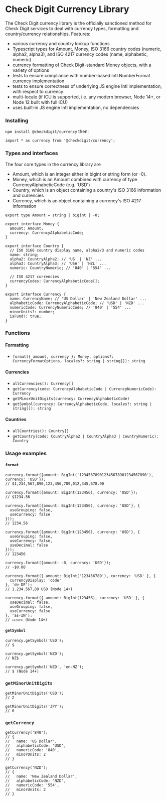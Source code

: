 # Check Digit Currency Library

The Check Digit currency library is the officially sanctioned method for Check Digit services to deal with currency types, formatting and country/currency relationships.  Features:
* various currency and country lookup functions
* Typescript types for Amount, Money, ISO 3166 country codes (numeric, alpha2, alpha3), and ISO 4217 currency codes (name, alphabetic, numeric)
* currency formatting of Check Digit-standard Money objects, with a variety of options
* tests to ensure compliance with number-based Intl.NumberFormat currency implementation
* tests to ensure correctness of underlying JS engine Intl implementation, with respect to currency
* multi-locale (if ICU is supported, i.e. any modern browser, Node 14+, or Node 12 built with full ICU)
* uses built-in JS engine Intl implementation, no dependencies

### Installing

`npm install @checkdigit/currency` then:
```
import * as currency from '@checkdigit/currency';
```

### Types and interfaces

The four core types in the currency library are
* Amount, which is an integer either in bigint or string form (or -0).
* Money, which is an Amount combined with currency of type CurrencyAlphabeticCode (e.g. 'USD')
* Country, which is an object containing a country's ISO 3166 information and currencies
* Currency, which is an object containing a currency's ISO 4217 information

```
export type Amount = string | bigint | -0;

export interface Money {
  amount: Amount;
  currency: CurrencyAlphabeticCode;
}

export interface Country {
  // ISO 3166 country display name, alpha2/3 and numeric codes
  name: string;
  alpha2: CountryAlpha2; // 'US' | 'NZ' ...
  alpha3: CountryAlpha3; // 'USA' | 'NZL' ...
  numeric: CountryNumeric; // '840' | '554' ...

  // ISO 4217 currencies
  currencyCodes: CurrencyAlphabeticCode[];
}

export interface Currency {
  name: CurrencyName; // 'US Dollar' | 'New Zealand Dollar' ...
  alphabeticCode: CurrencyAlphabeticCode; // 'USD' | 'NZD' ...
  numericCode: CurrencyNumericCode; // '840' | '554' ...
  minorUnits?: number;
  isFund?: true;
}
```

### Functions

#### Formatting
* `format({ amount, currency }: Money, options?: CurrencyFormatOptions, locales?: string | string[]): string`
#### Currencies
* `allCurrencies(): Currency[]`
* `getCurrency(code: CurrencyAlphabeticCode | CurrencyNumericCode): Currency`
* `getMinorUnitDigits(currency: CurrencyAlphabeticCode)`
* `getSymbol(currency: CurrencyAlphabeticCode, locales?: string | string[]): string`
#### Countries
* `allCountries(): Country[]`
* `getCountry(code: CountryAlpha2 | CountryAlpha3 | CountryNumeric): Country`

### Usage examples

#### `format`
```
currency.format({amount: BigInt('123456789012345678901234567890'), currency: 'USD'});
// $1,234,567,890,123,456,789,012,345,678.90

currency.format({amount: BigInt(123456), currency: 'USD'});
// $1234.56

currency.format({amount: BigInt(123456), currency: 'USD'}, {
  useGrouping: false,
  useCurrency: false
}));
// 1234.56

currency.format({amount: BigInt(123456), currency: 'USD'}, {
  useGrouping: false,
  useCurrency: false,
  useDecimal: false
}));
// 123456

currency.format({amount: -0, currency: 'USD'});
// -$0.00

currency.format({ amount: BigInt('123456789'), currency: 'USD' }, {
  currencyDisplay: 'code'
}, 'de-DE');
// 1.234.567,89 USD (Node 14+)

currency.format({ amount: BigInt(123456), currency: 'USD' }, {
  useDecimal: false,
  useGrouping: false,
  useCurrency: false
}, 'as-IN');
// ১২৩৪৫৬ (Node 14+)
```

#### `getSymbol`
```
currency.getSymbol('USD');
// $

currency.getSymbol('NZD');
// NZ$

currency.getSymbol('NZD', 'en-NZ');
// $ (Node 14+)

```

### `getMinorUnitDigits`
```
getMinorUnitDigits('USD');
// 2

getMinorUnitDigits('JPY');
// 0
```

### `getCurrency`
```
getCurrency('840');
// {
//   name: 'US Dollar',
//   alphabeticCode: 'USD',
//   numericCode: '840',
//   minorUnits: 2
// }

getCurrency('NZD');
// {
//   name: 'New Zealand Dollar',
//   alphabeticCode: 'NZD',
//   numericCode: '554',
//   minorUnits: 2
// }
```
